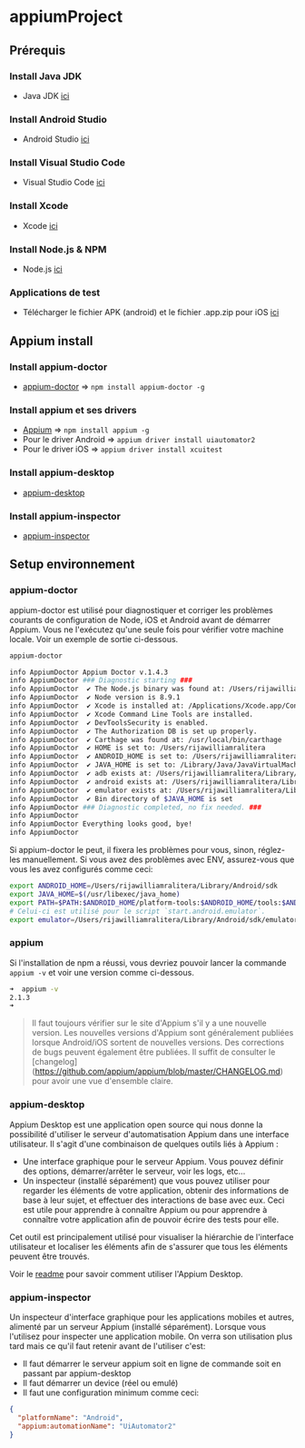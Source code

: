# appiumProject

## Prérequis

### Install Java JDK
- Java JDK [ici](http://www.oracle.com/technetwork/java/javase/downloads/jdk8-downloads-2133151.html)

### Install Android Studio
- Android Studio [ici](https://developer.android.com/studio/index.html)

### Install Visual Studio Code
- Visual Studio Code [ici](https://code.visualstudio.com/)

### Install Xcode
- Xcode [ici](https://developer.apple.com/xcode/)

### Install Node.js & NPM
- Node.js [ici](https://nodejs.org/fr/download)

### Applications de test
- Télécharger le fichier APK (android) et le fichier .app.zip pour iOS  [ici](https://github.com/webdriverio/native-demo-app/releases)

## Appium install

### Install appium-doctor
- [appium-doctor](https://github.com/appium/appium-doctor) => `npm install appium-doctor -g`

### Install appium et ses drivers
- [Appium](https://github.com/appium/appium) => `npm install appium -g`
- Pour le driver Android => `appium driver install uiautomator2`
- Pour le driver iOS => `appium driver install xcuitest`

### Install appium-desktop
- [appium-desktop](https://github.com/appium/appium-desktop/releases)

### Install appium-inspector
- [appium-inspector](https://github.com/appium/appium-inspector/releases)

## Setup environnement

### appium-doctor
appium-doctor est utilisé pour diagnostiquer et corriger les problèmes courants de configuration de Node, iOS et Android avant de démarrer Appium. Vous ne l'exécutez qu'une seule fois pour vérifier votre machine locale. Voir un exemple de sortie ci-dessous.

```bash
appium-doctor

info AppiumDoctor Appium Doctor v.1.4.3
info AppiumDoctor ### Diagnostic starting ###
info AppiumDoctor  ✔ The Node.js binary was found at: /Users/rijawilliamralitera/.nvm/versions/node/v8.9.1/bin/node
info AppiumDoctor  ✔ Node version is 8.9.1
info AppiumDoctor  ✔ Xcode is installed at: /Applications/Xcode.app/Contents/Developer
info AppiumDoctor  ✔ Xcode Command Line Tools are installed.
info AppiumDoctor  ✔ DevToolsSecurity is enabled.
info AppiumDoctor  ✔ The Authorization DB is set up properly.
info AppiumDoctor  ✔ Carthage was found at: /usr/local/bin/carthage
info AppiumDoctor  ✔ HOME is set to: /Users/rijawilliamralitera
info AppiumDoctor  ✔ ANDROID_HOME is set to: /Users/rijawilliamralitera/Library/Android/sdk
info AppiumDoctor  ✔ JAVA_HOME is set to: /Library/Java/JavaVirtualMachines/jdk1.8.0_152.jdk/Contents/Home
info AppiumDoctor  ✔ adb exists at: /Users/rijawilliamralitera/Library/Android/sdk/platform-tools/adb
info AppiumDoctor  ✔ android exists at: /Users/rijawilliamralitera/Library/Android/sdk/tools/android
info AppiumDoctor  ✔ emulator exists at: /Users/rijawilliamralitera/Library/Android/sdk/tools/emulator
info AppiumDoctor  ✔ Bin directory of $JAVA_HOME is set
info AppiumDoctor ### Diagnostic completed, no fix needed. ###
info AppiumDoctor
info AppiumDoctor Everything looks good, bye!
info AppiumDoctor
```

Si appium-doctor le peut, il fixera les problèmes pour vous, sinon, réglez-les manuellement. Si vous avez des problèmes avec ENV, assurez-vous que vous les avez configurés comme ceci:

```bash
export ANDROID_HOME=/Users/rijawilliamralitera/Library/Android/sdk
export JAVA_HOME=$(/usr/libexec/java_home)
export PATH=$PATH:$ANDROID_HOME/platform-tools:$ANDROID_HOME/tools:$ANDROID_HOME/platform-tools/adb:$ANDROID_HOME/build-tools:$JAVA_HOME/bin
# Celui-ci est utilisé pour le script `start.android.emulator`.
export emulator=/Users/rijawilliamralitera/Library/Android/sdk/emulator
```
### appium

Si l'installation de npm a réussi, vous devriez pouvoir lancer la commande `appium -v` et voir une version comme ci-dessous.

```bash
➜  appium -v
2.1.3
➜
```

> Il faut toujours vérifier sur le site d'Appium s'il y a une nouvelle version. Les nouvelles versions d'Appium sont généralement publiées lorsque Android/iOS sortent de nouvelles versions.
Des corrections de bugs peuvent également être publiées. Il suffit de consulter le [changelog] (https://github.com/appium/appium/blob/master/CHANGELOG.md) pour avoir une vue d'ensemble claire.

### appium-desktop
Appium Desktop est une application open source qui nous donne la possibilité d'utiliser le serveur d'automatisation Appium dans une interface utilisateur. Il s'agit d'une combinaison de quelques outils liés à Appium :

- Une interface graphique pour le serveur Appium. Vous pouvez définir des options, démarrer/arrêter le serveur, voir les logs, etc...
- Un inspecteur (installé séparément) que vous pouvez utiliser pour regarder les éléments de votre application, obtenir des informations de base à leur sujet, et effectuer des interactions de base avec eux. Ceci est utile pour apprendre à connaître Appium ou pour apprendre à connaître votre application afin de pouvoir écrire des tests pour elle.

Cet outil est principalement utilisé pour visualiser la hiérarchie de l'interface utilisateur et localiser les éléments afin de s'assurer que tous les éléments peuvent être trouvés.

Voir le [readme](https://github.com/appium/appium-desktop) pour savoir comment utiliser l'Appium Desktop.

### appium-inspector
Un inspecteur d'interface graphique pour les applications mobiles et autres, alimenté par un serveur Appium (installé séparément). Lorsque vous l'utilisez pour inspecter une application mobile. On verra son utilisation plus tard mais ce qu'il faut retenir avant de l'utiliser c'est:
- Il faut démarrer le serveur appium soit en ligne de commande soit en passant par appium-desktop
- Il faut démarrer un device (réel ou emulé)
- Il faut une configuration minimum comme ceci:

```json
{
  "platformName": "Android",
  "appium:automationName": "UiAutomator2"
}
```


